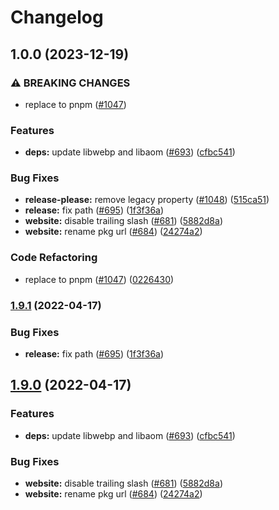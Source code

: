 # Changelog

## 1.0.0 (2023-12-19)


### ⚠ BREAKING CHANGES

* replace to pnpm ([#1047](https://github.com/manaelproxy/manael/issues/1047))

### Features

* **deps:** update libwebp and libaom ([#693](https://github.com/manaelproxy/manael/issues/693)) ([cfbc541](https://github.com/manaelproxy/manael/commit/cfbc541604e3997eb6322d7e035c07cdeeff4aec))


### Bug Fixes

* **release-please:** remove legacy property ([#1048](https://github.com/manaelproxy/manael/issues/1048)) ([515ca51](https://github.com/manaelproxy/manael/commit/515ca516b5e447126634bece4a34188fce71d53b))
* **release:** fix path ([#695](https://github.com/manaelproxy/manael/issues/695)) ([1f3f36a](https://github.com/manaelproxy/manael/commit/1f3f36a8c962eb59f8fb891c17235e19a2c3e1aa))
* **website:** disable trailing slash ([#681](https://github.com/manaelproxy/manael/issues/681)) ([5882d8a](https://github.com/manaelproxy/manael/commit/5882d8a5c7e6b2a086eddce2c684db8054501f1f))
* **website:** rename pkg url ([#684](https://github.com/manaelproxy/manael/issues/684)) ([24274a2](https://github.com/manaelproxy/manael/commit/24274a20bac64ecfa557f447fda5446abf0f563c))


### Code Refactoring

* replace to pnpm ([#1047](https://github.com/manaelproxy/manael/issues/1047)) ([0226430](https://github.com/manaelproxy/manael/commit/0226430a061f54e66db1b5e91d75ee4013d5a7fb))

### [1.9.1](https://github.com/manaelproxy/manael/compare/v1.9.0...v1.9.1) (2022-04-17)


### Bug Fixes

* **release:** fix path ([#695](https://github.com/manaelproxy/manael/issues/695)) ([1f3f36a](https://github.com/manaelproxy/manael/commit/1f3f36a8c962eb59f8fb891c17235e19a2c3e1aa))

## [1.9.0](https://github.com/manaelproxy/manael/compare/v1.8.5...v1.9.0) (2022-04-17)


### Features

* **deps:** update libwebp and libaom ([#693](https://github.com/manaelproxy/manael/issues/693)) ([cfbc541](https://github.com/manaelproxy/manael/commit/cfbc541604e3997eb6322d7e035c07cdeeff4aec))


### Bug Fixes

* **website:** disable trailing slash ([#681](https://github.com/manaelproxy/manael/issues/681)) ([5882d8a](https://github.com/manaelproxy/manael/commit/5882d8a5c7e6b2a086eddce2c684db8054501f1f))
* **website:** rename pkg url ([#684](https://github.com/manaelproxy/manael/issues/684)) ([24274a2](https://github.com/manaelproxy/manael/commit/24274a20bac64ecfa557f447fda5446abf0f563c))
